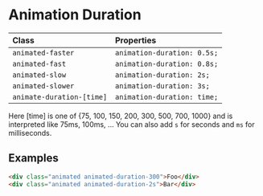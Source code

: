 # Animation Duration

| Class | Properties |
| :---- | :--------- |
| `animated-faster` | `animation-duration: 0.5s;` |
| `animated-fast` | `animation-duration: 0.8s;` |
| `animated-slow` | `animation-duration: 2s;` |
| `animated-slower` | `animation-duration: 3s;` |
| `animate-duration-[time]` | `animation-duration: time;` |

Here [time] is one of {75, 100, 150, 200, 300, 500, 700, 1000} and is interpreted like 75ms, 100ms, ... You can also add `s` for seconds and `ms` for milliseconds.

## Examples

```html
<div class="animated animated-duration-300">Foo</div>
<div class="animated animated-duration-2s">Bar</div>
```
